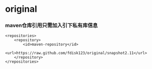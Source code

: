 # original
### maven仓库引用只需加入引下私有库信息

	<repositories>
		<repository>
			<id>maven-repository</id>
			<url>https://raw.github.com/fdisk123/original/snapshot2.11</url>
		</repository>
	</repositories>
